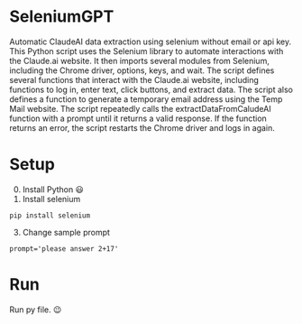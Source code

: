 # SeleniumGPT
Automatic ClaudeAI data extraction using selenium without email or api key.
<br />
This Python script uses the Selenium library to automate interactions with the Claude.ai website. It then imports several modules from Selenium, including the Chrome driver, options, keys, and wait. The script defines several functions that interact with the Claude.ai website, including functions to log in, enter text, click buttons, and extract data. The script also defines a function to generate a temporary email address using the Temp Mail website. The script repeatedly calls the extractDataFromCaludeAI function with a prompt until it returns a valid response. If the function returns an error, the script restarts the Chrome driver and logs in again.
# Setup
0. Install Python :smiley:
1. Install selenium
```
pip install selenium
```
3. Change sample prompt
```
prompt='please answer 2+17'
```
# Run
Run py file. :wink:
